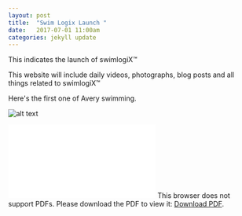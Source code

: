 ```yaml
---
layout: post
title:  "Swim Logix Launch "
date:   2017-07-01 11:00am
categories: jekyll update
---
```

This indicates the launch of swimlogiX™

This website will include daily videos, photographs, blog posts and all things related to swimlogiX™

Here's the first one of Avery swimming.

![alt text](/img_0838.png "Avery Underwater")

<object data="/jonsbrochure2017.pdf" type="application/pdf" width="725px" height="700px">
    <embed src="/jonsbrochure2017.pdf">
        This browser does not support PDFs. Please download the PDF to view it: <a href="/jonsbrochure2017.pdf">Download PDF</a>.</p>
    </embed>
</object>
